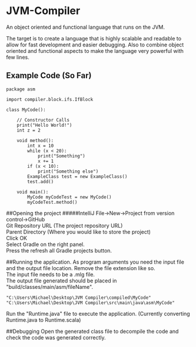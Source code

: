 # JVM-Compiler #

An object oriented and functional language that runs on the JVM.

The target is to create a language that is highly scalable and readable to allow for fast development and easier debugging. Also to combine object oriented and functional aspects to make the language very powerful with few lines. 

## Example Code (So Far)
```
package asm

import compiler.block.ifs.IfBlock

class MyCode():

    // Constructor Calls
    print("Hello World!")
    int z = 2

    void method():
        int x = 10
        while (x < 20):
            print("Something")
            x += 1
        if (x < 10):
            print("Something else")
        ExampleClass test = new ExampleClass()
        test.add()
        
    void main():
        MyCode myCodeTest = new MyCode()
        myCodeTest.method()
```

##Opening the project
#####IntelliJ
File->New->Project from version control->GitHub  
Git Repository URL (The project repository URL)  
Parent Directory (Where you would like to store the project)  
Click OK  
Select Gradle on the right panel.   
Press the refresh all Gradle projects button.  

##Running the application. 
As program arguments you need the input file and the output file location. Remove the file extension like so.   
The input file needs to be a .mlg file.  
The output file generated should be placed in "build/classes/main/asm/fileName".
```
"C:\Users\Michael\Desktop\JVM Compiler\compiled\MyCode" "C:\Users\Michael\Desktop\JVM Compiler\src\main\java\asm\MyCode"
```
Run the "Runtime.java" file to execute the application. (Currently converting Runtime.java to Runtime.scala)

##Debugging
Open the generated class file to decompile the code and check the code was generated correctly. 

